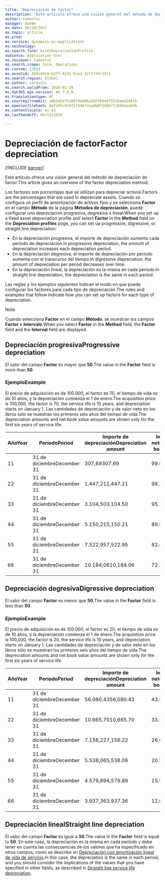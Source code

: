 ```yaml
---
title: "Depreciación de factor"
description: "Este artículo ofrece una visión general del método de depreciación de factor."
author: twheeloc
manager: AnnBe
ms.date: 06/20/2017
ms.topic: article
ms.prod: 
ms.service: dynamics-ax-applications
ms.technology: 
ms.search.form: AssetDepreciationProfile
audience: Application User
ms.reviewer: twheeloc
ms.search.scope: Core, Operations
ms.custom: 13831
ms.assetid: 2b6c4fe4-02ff-4191-bcad-32f1f34c15f2
ms.search.region: Global
ms.author: saraschi
ms.search.validFrom: 2016-02-28
ms.dyn365.ops.version: AX 7.0.0
ms.translationtype: HT
ms.sourcegitcommit: a8b5a5af5108744406a3d2fb84d7151baea2481b
ms.openlocfilehash: 6e7eb5c924f27446fcba9b0f340b7110dbdaab8b
ms.contentlocale: es-es
ms.lasthandoff: 04/13/2018

---
```


# <a name="factor-depreciation"></a><span data-ttu-id="980ac-103">Depreciación de factor</span><span class="sxs-lookup"><span data-stu-id="980ac-103">Factor depreciation</span></span>

[!INCLUDE [banner](../includes/banner.md)]

<span data-ttu-id="980ac-104">Este artículo ofrece una visión general del método de depreciación de factor.</span><span class="sxs-lookup"><span data-stu-id="980ac-104">This article gives an overview of the factor depreciation method.</span></span>

<span data-ttu-id="980ac-105">Los factores son porcentajes que se utilizan para depreciar activos.</span><span class="sxs-lookup"><span data-stu-id="980ac-105">Factors are the percentages that are used to depreciate assets.</span></span> <span data-ttu-id="980ac-106">Cuando se configura un perfil de amortización de activos fijos y se selecciona **Factor** en el campo **Método** de la página **Métodos de depreciación**, puede configurar una depreciación progresiva, degresiva o lineal:</span><span class="sxs-lookup"><span data-stu-id="980ac-106">When you set up a fixed asset depreciation profile and select **Factor** in the **Method** field on the **Depreciation profiles** page, you can set up progressive, digressive, or straight line depreciation:</span></span>

-   <span data-ttu-id="980ac-107">En la depreciación progresiva, el importe de depreciación aumenta cada período de depreciación.</span><span class="sxs-lookup"><span data-stu-id="980ac-107">In progressive depreciation, the amount of depreciation increases each depreciation period.</span></span>
-   <span data-ttu-id="980ac-108">En la depreciación degresiva, el importe de depreciación por período aumenta con el transcurso del tiempo.</span><span class="sxs-lookup"><span data-stu-id="980ac-108">In digressive depreciation, the amount of depreciation per period decreases over time.</span></span>
-   <span data-ttu-id="980ac-109">En la depreciación lineal, la depreciación es la misma en cada período.</span><span class="sxs-lookup"><span data-stu-id="980ac-109">In straight line depreciation, the depreciation is the same in each period.</span></span>

<span data-ttu-id="980ac-110">Las reglas y los ejemplos siguientes indican el modo en que puede configurar los factores para cada tipo de depreciación.</span><span class="sxs-lookup"><span data-stu-id="980ac-110">The rules and examples that follow indicate how you can set up factors for each type of depreciation.</span></span> 

> [!NOTE] 
> <span data-ttu-id="980ac-111">Cuando selecciona **Factor** en el campo **Método**, se muestran los campos **Factor** e **Intervalo**.</span><span class="sxs-lookup"><span data-stu-id="980ac-111">When you select **Factor** in the **Method** field, the **Factor** field and the **Interval** field are displayed.</span></span>

## <a name="progressive-depreciation"></a><span data-ttu-id="980ac-112">Depreciación progresiva</span><span class="sxs-lookup"><span data-stu-id="980ac-112">Progressive depreciation</span></span>
<span data-ttu-id="980ac-113">El valor del campo **Factor** es mayor que **50**.</span><span class="sxs-lookup"><span data-stu-id="980ac-113">The value in the **Factor** field is more than **50**.</span></span>

### <a name="example"></a><span data-ttu-id="980ac-114">Ejemplo</span><span class="sxs-lookup"><span data-stu-id="980ac-114">Example</span></span>

<span data-ttu-id="980ac-115">El precio de adquisición es de 100.000, el factor es 70, el tiempo de vida es de 10 años, y la depreciación comienza el 1 de enero.</span><span class="sxs-lookup"><span data-stu-id="980ac-115">The acquisition price is 100,000, the factor is 70, the service life is 10 years, and depreciation starts on January 1.</span></span> <span data-ttu-id="980ac-116">Las cantidades de depreciación y de valor neto en los libros sólo se muestran los primeros seis años del tiempo de vida.</span><span class="sxs-lookup"><span data-stu-id="980ac-116">The depreciation amounts and net book value amounts are shown only for the first six years of service life.</span></span>

| <span data-ttu-id="980ac-117">Año</span><span class="sxs-lookup"><span data-stu-id="980ac-117">Year</span></span> | <span data-ttu-id="980ac-118">Período</span><span class="sxs-lookup"><span data-stu-id="980ac-118">Period</span></span>      | <span data-ttu-id="980ac-119">Importe de depreciación</span><span class="sxs-lookup"><span data-stu-id="980ac-119">Depreciation amount</span></span> | <span data-ttu-id="980ac-120">Importe del valor neto en los libros</span><span class="sxs-lookup"><span data-stu-id="980ac-120">Net book value amount</span></span> |
|------|-------------|---------------------|-----------------------|
| <span data-ttu-id="980ac-121">1</span><span class="sxs-lookup"><span data-stu-id="980ac-121">1</span></span>    | <span data-ttu-id="980ac-122">31 de diciembre</span><span class="sxs-lookup"><span data-stu-id="980ac-122">December 31</span></span> | <span data-ttu-id="980ac-123">307,69</span><span class="sxs-lookup"><span data-stu-id="980ac-123">307.69</span></span>              | <span data-ttu-id="980ac-124">99.692,31</span><span class="sxs-lookup"><span data-stu-id="980ac-124">99,692.31</span></span>             |
| <span data-ttu-id="980ac-125">2</span><span class="sxs-lookup"><span data-stu-id="980ac-125">2</span></span>    | <span data-ttu-id="980ac-126">31 de diciembre</span><span class="sxs-lookup"><span data-stu-id="980ac-126">December 31</span></span> | <span data-ttu-id="980ac-127">1.447,21</span><span class="sxs-lookup"><span data-stu-id="980ac-127">1,447.21</span></span>            | <span data-ttu-id="980ac-128">98.245,10</span><span class="sxs-lookup"><span data-stu-id="980ac-128">98,245.10</span></span>             |
| <span data-ttu-id="980ac-129">3</span><span class="sxs-lookup"><span data-stu-id="980ac-129">3</span></span>    | <span data-ttu-id="980ac-130">31 de diciembre</span><span class="sxs-lookup"><span data-stu-id="980ac-130">December 31</span></span> | <span data-ttu-id="980ac-131">3.104,50</span><span class="sxs-lookup"><span data-stu-id="980ac-131">3,104.50</span></span>            | <span data-ttu-id="980ac-132">95.140,60</span><span class="sxs-lookup"><span data-stu-id="980ac-132">95,140.60</span></span>             |
| <span data-ttu-id="980ac-133">4</span><span class="sxs-lookup"><span data-stu-id="980ac-133">4</span></span>    | <span data-ttu-id="980ac-134">31 de diciembre</span><span class="sxs-lookup"><span data-stu-id="980ac-134">December 31</span></span> | <span data-ttu-id="980ac-135">5.150,21</span><span class="sxs-lookup"><span data-stu-id="980ac-135">5,150.21</span></span>            | <span data-ttu-id="980ac-136">89.990,39</span><span class="sxs-lookup"><span data-stu-id="980ac-136">89,990.39</span></span>             |
| <span data-ttu-id="980ac-137">5</span><span class="sxs-lookup"><span data-stu-id="980ac-137">5</span></span>    | <span data-ttu-id="980ac-138">31 de diciembre</span><span class="sxs-lookup"><span data-stu-id="980ac-138">December 31</span></span> | <span data-ttu-id="980ac-139">7.522,95</span><span class="sxs-lookup"><span data-stu-id="980ac-139">7,522.95</span></span>            | <span data-ttu-id="980ac-140">82.467,44</span><span class="sxs-lookup"><span data-stu-id="980ac-140">82,467.44</span></span>             |
| <span data-ttu-id="980ac-141">6</span><span class="sxs-lookup"><span data-stu-id="980ac-141">6</span></span>    | <span data-ttu-id="980ac-142">31 de diciembre</span><span class="sxs-lookup"><span data-stu-id="980ac-142">December 31</span></span> | <span data-ttu-id="980ac-143">10.184,06</span><span class="sxs-lookup"><span data-stu-id="980ac-143">10,184.06</span></span>           | <span data-ttu-id="980ac-144">72.283,38</span><span class="sxs-lookup"><span data-stu-id="980ac-144">72,283.38</span></span>             |

## <a name="digressive-depreciation"></a><span data-ttu-id="980ac-145">Depreciación degresiva</span><span class="sxs-lookup"><span data-stu-id="980ac-145">Digressive depreciation</span></span>
<span data-ttu-id="980ac-146">El valor del campo **Factor** es menor que **50**.</span><span class="sxs-lookup"><span data-stu-id="980ac-146">The value in the **Factor** field is less than **50**.</span></span>

### <a name="example"></a><span data-ttu-id="980ac-147">Ejemplo</span><span class="sxs-lookup"><span data-stu-id="980ac-147">Example</span></span>

<span data-ttu-id="980ac-148">El precio de adquisición es de 100.000, el factor es 20, el tiempo de vida es de 10 años, y la depreciación comienza el 1 de enero.</span><span class="sxs-lookup"><span data-stu-id="980ac-148">The acquisition price is 100,000, the factor is 20, the service life is 10 years, and depreciation starts on January 1.</span></span> <span data-ttu-id="980ac-149">Las cantidades de depreciación y de valor neto en los libros sólo se muestran los primeros seis años del tiempo de vida.</span><span class="sxs-lookup"><span data-stu-id="980ac-149">The depreciation amounts and net book value amounts are shown only for the first six years of service life.</span></span>

| <span data-ttu-id="980ac-150">Año</span><span class="sxs-lookup"><span data-stu-id="980ac-150">Year</span></span> | <span data-ttu-id="980ac-151">Período</span><span class="sxs-lookup"><span data-stu-id="980ac-151">Period</span></span>      | <span data-ttu-id="980ac-152">Importe de depreciación</span><span class="sxs-lookup"><span data-stu-id="980ac-152">Depreciation amount</span></span> | <span data-ttu-id="980ac-153">Importe del valor neto en los libros</span><span class="sxs-lookup"><span data-stu-id="980ac-153">Net book value amount</span></span> |
|------|-------------|---------------------|-----------------------|
| <span data-ttu-id="980ac-154">1</span><span class="sxs-lookup"><span data-stu-id="980ac-154">1</span></span>    | <span data-ttu-id="980ac-155">31 de diciembre</span><span class="sxs-lookup"><span data-stu-id="980ac-155">December 31</span></span> | <span data-ttu-id="980ac-156">56.080,43</span><span class="sxs-lookup"><span data-stu-id="980ac-156">56,080.43</span></span>           | <span data-ttu-id="980ac-157">43.919,57</span><span class="sxs-lookup"><span data-stu-id="980ac-157">43,919.57</span></span>             |
| <span data-ttu-id="980ac-158">2</span><span class="sxs-lookup"><span data-stu-id="980ac-158">2</span></span>    | <span data-ttu-id="980ac-159">31 de diciembre</span><span class="sxs-lookup"><span data-stu-id="980ac-159">December 31</span></span> | <span data-ttu-id="980ac-160">10.665,70</span><span class="sxs-lookup"><span data-stu-id="980ac-160">10,665.70</span></span>           | <span data-ttu-id="980ac-161">33.253,87</span><span class="sxs-lookup"><span data-stu-id="980ac-161">33,253.87</span></span>             |
| <span data-ttu-id="980ac-162">3</span><span class="sxs-lookup"><span data-stu-id="980ac-162">3</span></span>    | <span data-ttu-id="980ac-163">31 de diciembre</span><span class="sxs-lookup"><span data-stu-id="980ac-163">December 31</span></span> | <span data-ttu-id="980ac-164">7.156,22</span><span class="sxs-lookup"><span data-stu-id="980ac-164">7,156.22</span></span>            | <span data-ttu-id="980ac-165">26.097,65</span><span class="sxs-lookup"><span data-stu-id="980ac-165">26,097.65</span></span>             |
| <span data-ttu-id="980ac-166">4</span><span class="sxs-lookup"><span data-stu-id="980ac-166">4</span></span>    | <span data-ttu-id="980ac-167">31 de diciembre</span><span class="sxs-lookup"><span data-stu-id="980ac-167">December 31</span></span> | <span data-ttu-id="980ac-168">5.538,06</span><span class="sxs-lookup"><span data-stu-id="980ac-168">5,538.06</span></span>            | <span data-ttu-id="980ac-169">20.559,59</span><span class="sxs-lookup"><span data-stu-id="980ac-169">20,559.59</span></span>             |
| <span data-ttu-id="980ac-170">5</span><span class="sxs-lookup"><span data-stu-id="980ac-170">5</span></span>    | <span data-ttu-id="980ac-171">31 de diciembre</span><span class="sxs-lookup"><span data-stu-id="980ac-171">December 31</span></span> | <span data-ttu-id="980ac-172">4.579,89</span><span class="sxs-lookup"><span data-stu-id="980ac-172">4,579.89</span></span>            | <span data-ttu-id="980ac-173">15.979,70</span><span class="sxs-lookup"><span data-stu-id="980ac-173">15,979.70</span></span>             |
| <span data-ttu-id="980ac-174">6</span><span class="sxs-lookup"><span data-stu-id="980ac-174">6</span></span>    | <span data-ttu-id="980ac-175">31 de diciembre</span><span class="sxs-lookup"><span data-stu-id="980ac-175">December 31</span></span> | <span data-ttu-id="980ac-176">3.937,36</span><span class="sxs-lookup"><span data-stu-id="980ac-176">3,937.36</span></span>            | <span data-ttu-id="980ac-177">12.042,34</span><span class="sxs-lookup"><span data-stu-id="980ac-177">12,042.34</span></span>             |

## <a name="straight-line-depreciation"></a><span data-ttu-id="980ac-178">Depreciación lineal</span><span class="sxs-lookup"><span data-stu-id="980ac-178">Straight line depreciation</span></span>
<span data-ttu-id="980ac-179">El valor del campo **Factor** es igual a **50**.</span><span class="sxs-lookup"><span data-stu-id="980ac-179">The value in the **Factor** field is equal to **50**.</span></span> <span data-ttu-id="980ac-180">En este caso, la depreciación es la misma en cada período y debe tener en cuenta las consecuencias de los valores que ha especificado en otros campos, como se describe en [Depreciación con amortización lineal de vida de servicio](straight-line-service-life-depreciation.md).</span><span class="sxs-lookup"><span data-stu-id="980ac-180">In this case, the depreciation is the same in each period, and you should consider the implications of the values that you have specified in other fields, as described in [Straight line service life depreciation](straight-line-service-life-depreciation.md).</span></span>





